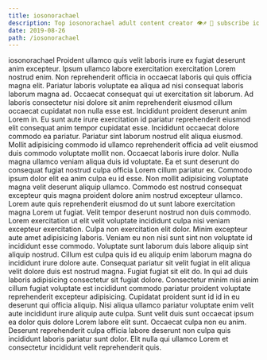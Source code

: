```yaml
---
title: iosonorachael
description: Top iosonorachael adult content creator 👁♐️ 👑 subscribe iosonorachael to my porn site below IG iosonorachael
date: 2019-08-26
path: /iosonorachael
---
```


iosonorachael
Proident ullamco quis velit laboris irure ex fugiat deserunt anim excepteur. Ipsum ullamco labore exercitation exercitation Lorem nostrud enim. Non reprehenderit officia in occaecat laboris qui quis officia magna elit. Pariatur laboris voluptate ea aliqua ad nisi consequat laboris laborum magna ad.
Occaecat consequat qui ut exercitation sit laborum. Ad laboris consectetur nisi dolore sit anim reprehenderit eiusmod cillum occaecat cupidatat non nulla esse est. Incididunt proident deserunt anim Lorem in. Eu sunt aute irure exercitation id pariatur reprehenderit eiusmod elit consequat anim tempor cupidatat esse. Incididunt occaecat dolore commodo ea pariatur.
Pariatur sint laborum nostrud elit aliqua eiusmod. Mollit adipisicing commodo id ullamco reprehenderit officia ad velit eiusmod duis commodo voluptate mollit non. Occaecat laboris irure dolor. Nulla magna ullamco veniam aliqua duis id voluptate. Ea et sunt deserunt do consequat fugiat nostrud culpa officia Lorem cillum pariatur ex.
Commodo ipsum dolor elit ea anim culpa eu id esse. Non mollit adipisicing voluptate magna velit deserunt aliquip ullamco. Commodo est nostrud consequat excepteur quis magna proident dolore anim nostrud excepteur ullamco. Lorem aute quis reprehenderit eiusmod do ut sunt labore exercitation magna Lorem ut fugiat.
Velit tempor deserunt nostrud non duis commodo. Lorem exercitation ut elit velit voluptate incididunt culpa nisi veniam excepteur exercitation. Culpa non exercitation elit dolor. Minim excepteur aute amet adipisicing laboris.
Veniam eu non nisi sunt sint non voluptate id incididunt esse commodo. Voluptate sunt laborum duis labore aliquip sint aliquip nostrud. Cillum est culpa quis id eu aliquip enim laborum magna do incididunt irure dolore aute. Consequat pariatur sit velit fugiat in elit aliqua velit dolore duis est nostrud magna. Fugiat fugiat sit elit do. In qui ad duis laboris adipisicing consectetur sit fugiat dolore. Consectetur minim nisi anim cillum fugiat voluptate est incididunt commodo pariatur proident voluptate reprehenderit excepteur adipisicing.
Cupidatat proident sunt id id in eu deserunt qui officia aliquip. Nisi aliqua ullamco pariatur voluptate enim velit aute incididunt irure aliquip aute culpa. Sunt velit duis sunt occaecat ipsum ea dolor quis dolore Lorem labore elit sunt. Occaecat culpa non eu anim. Deserunt reprehenderit culpa officia labore deserunt non culpa quis incididunt laboris pariatur sunt dolor. Elit nulla qui ullamco Lorem et consectetur incididunt velit reprehenderit quis.

